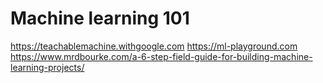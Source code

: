 # Machine learning 101

https://teachablemachine.withgoogle.com
https://ml-playground.com
https://www.mrdbourke.com/a-6-step-field-guide-for-building-machine-learning-projects/
